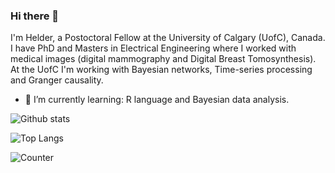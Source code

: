 ### Hi there 👋
I'm Helder, a Postoctoral Fellow at the University of Calgary (UofC), Canada. I have PhD and Masters in Electrical Engineering where I worked with medical images (digital mammography and Digital Breast Tomosynthesis). At the UofC I'm working with Bayesian networks, Time-series processing and Granger causality.

- 🌱 I’m currently learning: R language and Bayesian data analysis.


<!--
**helderc/helderc** is a ✨ _special_ ✨ repository because its `README.md` (this file) appears on your GitHub profile.

Here are some ideas to get you started:

- 🔭 I’m currently working on ...
- 👯 I’m looking to collaborate on ...
- 🤔 I’m looking for help with ...
- 💬 Ask me about ...
- 📫 How to reach me: ...
- 😄 Pronouns: ...
- ⚡ Fun fact: ...
-->
 
![Github stats](https://github-readme-stats.vercel.app/api?username=helderc&theme=solarized-dark&show_icons=true)

![Top Langs](https://github-readme-stats.vercel.app/api/top-langs/?username=helderc&layout=compact)

![Counter](https://komarev.com/ghpvc/?username=helderc&style=for-the-badge)
  
